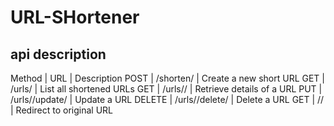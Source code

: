 # URL-SHortener
## api description
Method | URL | Description
POST | /shorten/ | Create a new short URL
GET | /urls/ | List all shortened URLs
GET | /urls/<id>/ | Retrieve details of a URL
PUT | /urls/<id>/update/ | Update a URL
DELETE | /urls/<id>/delete/ | Delete a URL
GET | /<shortcode>/ | Redirect to original URL
